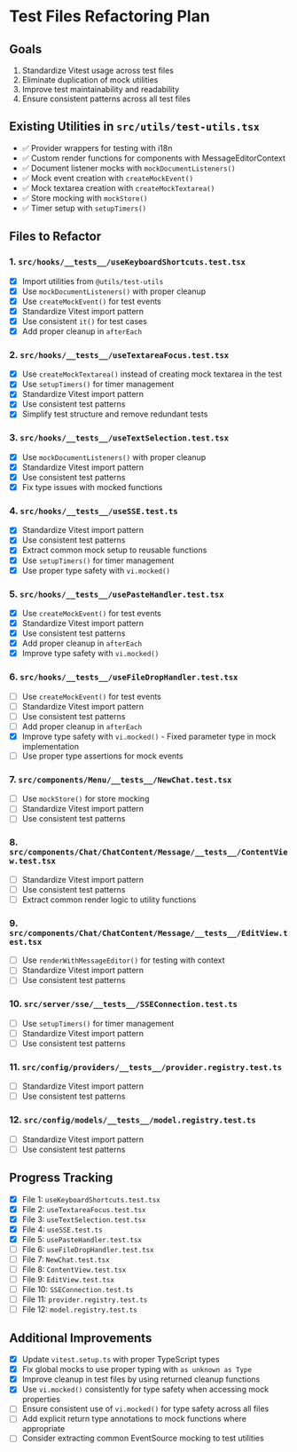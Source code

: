 
# Test Files Refactoring Plan

## Goals
1. Standardize Vitest usage across test files
2. Eliminate duplication of mock utilities
3. Improve test maintainability and readability
4. Ensure consistent patterns across all test files

## Existing Utilities in `src/utils/test-utils.tsx`
- ✅ Provider wrappers for testing with i18n
- ✅ Custom render functions for components with MessageEditorContext
- ✅ Document listener mocks with `mockDocumentListeners()`
- ✅ Mock event creation with `createMockEvent()`
- ✅ Mock textarea creation with `createMockTextarea()`
- ✅ Store mocking with `mockStore()`
- ✅ Timer setup with `setupTimers()`

## Files to Refactor

### 1. `src/hooks/__tests__/useKeyboardShortcuts.test.tsx`
- [x] Import utilities from `@utils/test-utils`
- [x] Use `mockDocumentListeners()` with proper cleanup
- [x] Use `createMockEvent()` for test events
- [x] Standardize Vitest import pattern
- [x] Use consistent `it()` for test cases
- [x] Add proper cleanup in `afterEach`

### 2. `src/hooks/__tests__/useTextareaFocus.test.tsx`
- [x] Use `createMockTextarea()` instead of creating mock textarea in the test
- [x] Use `setupTimers()` for timer management
- [x] Standardize Vitest import pattern
- [x] Use consistent test patterns
- [x] Simplify test structure and remove redundant tests

### 3. `src/hooks/__tests__/useTextSelection.test.tsx`
- [x] Use `mockDocumentListeners()` with proper cleanup
- [x] Standardize Vitest import pattern
- [x] Use consistent test patterns
- [x] Fix type issues with mocked functions

### 4. `src/hooks/__tests__/useSSE.test.ts`
- [x] Standardize Vitest import pattern
- [x] Use consistent test patterns
- [x] Extract common mock setup to reusable functions
- [x] Use `setupTimers()` for timer management
- [x] Use proper type safety with `vi.mocked()`

### 5. `src/hooks/__tests__/usePasteHandler.test.tsx`
- [x] Use `createMockEvent()` for test events
- [x] Standardize Vitest import pattern
- [x] Use consistent test patterns
- [x] Add proper cleanup in `afterEach`
- [x] Improve type safety with `vi.mocked()`

### 6. `src/hooks/__tests__/useFileDropHandler.test.tsx`
- [ ] Use `createMockEvent()` for test events
- [ ] Standardize Vitest import pattern
- [ ] Use consistent test patterns
- [ ] Add proper cleanup in `afterEach`
- [x] Improve type safety with `vi.mocked()` - Fixed parameter type in mock implementation
- [ ] Use proper type assertions for mock events

### 7. `src/components/Menu/__tests__/NewChat.test.tsx`
- [ ] Use `mockStore()` for store mocking
- [ ] Standardize Vitest import pattern
- [ ] Use consistent test patterns

### 8. `src/components/Chat/ChatContent/Message/__tests__/ContentView.test.tsx`
- [ ] Standardize Vitest import pattern
- [ ] Use consistent test patterns
- [ ] Extract common render logic to utility functions

### 9. `src/components/Chat/ChatContent/Message/__tests__/EditView.test.tsx`
- [ ] Use `renderWithMessageEditor()` for testing with context
- [ ] Standardize Vitest import pattern
- [ ] Use consistent test patterns

### 10. `src/server/sse/__tests__/SSEConnection.test.ts`
- [ ] Use `setupTimers()` for timer management
- [ ] Standardize Vitest import pattern
- [ ] Use consistent test patterns

### 11. `src/config/providers/__tests__/provider.registry.test.ts`
- [ ] Standardize Vitest import pattern
- [ ] Use consistent test patterns

### 12. `src/config/models/__tests__/model.registry.test.ts`
- [ ] Standardize Vitest import pattern
- [ ] Use consistent test patterns

## Progress Tracking
- [x] File 1: `useKeyboardShortcuts.test.tsx`
- [x] File 2: `useTextareaFocus.test.tsx`
- [x] File 3: `useTextSelection.test.tsx`
- [x] File 4: `useSSE.test.ts`
- [x] File 5: `usePasteHandler.test.tsx`
- [ ] File 6: `useFileDropHandler.test.tsx`
- [ ] File 7: `NewChat.test.tsx`
- [ ] File 8: `ContentView.test.tsx`
- [ ] File 9: `EditView.test.tsx`
- [ ] File 10: `SSEConnection.test.ts`
- [ ] File 11: `provider.registry.test.ts`
- [ ] File 12: `model.registry.test.ts`

## Additional Improvements
- [x] Update `vitest.setup.ts` with proper TypeScript types
- [x] Fix global mocks to use proper typing with `as unknown as Type`
- [x] Improve cleanup in test files by using returned cleanup functions
- [x] Use `vi.mocked()` consistently for type safety when accessing mock properties
- [ ] Ensure consistent use of `vi.mocked()` for type safety across all files
- [ ] Add explicit return type annotations to mock functions where appropriate
- [ ] Consider extracting common EventSource mocking to test utilities
